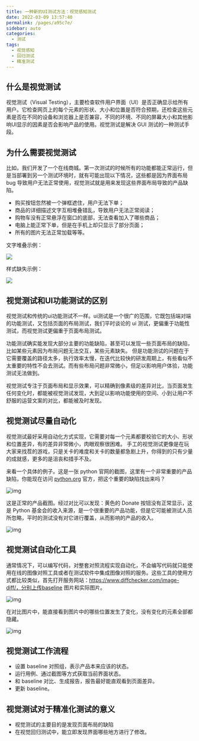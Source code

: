 ```yaml
---
title: 一种新的UI测试方法：视觉感知测试
date: 2022-03-09 13:57:40
permalink: /pages/a95c7e/
sidebar: auto
categories:
  - 测试
tags:
  - 视觉感知
  - 回归测试
  - 精准测试
---
```

## 什么是视觉测试



视觉测试（Visual Testing），主要检查软件用户界面（UI）是否正确显示给所有用户。它检查网页上的每个元素的形状、大小和位置是否符合预期，还检查这些元素是否在不同的设备和浏览器上是否兼容，不同的环境、不同的屏幕大小和其他影响UI显示的因素是否会影响产品的使用。视觉测试是解决 GUI 测试的一种测试手段。



## 为什么需要视觉测试



比如，我们开发了一个在线商城。第一次测试的时候所有的功能都能正常运行，但是当部署到另一个测试环境时，就有可能出现以下情况，这些都是因为界面布局 bug 导致用户无法正常使用，视觉测试就是用来发现这些界面布局导致的产品缺陷。



-  购买按钮忽然被一个弹框遮住，用户无法下单； 
-  商品的详细描述文字互相堆叠错乱，导致用户无法正常阅读； 
-  购物车没有正常悬浮在窗口的底部，无法查看加入了哪些商品； 
-  电脑上能正常下单，但是在手机上却只显示了部分页面； 
-  所有的图片无法正常加载等等。 



文字堆叠示例：

![](https://yuztuchuang.oss-cn-beijing.aliyuncs.com/img/20220715140126.png)





样式缺失示例：



![](https://yuztuchuang.oss-cn-beijing.aliyuncs.com/img/20220715140206.png)




## 视觉测试和UI功能测试的区别



视觉测试和传统的ui功能测试不一样。ui测试是一个很广的范围，它既包括端对端的功能测试，又包括页面的布局测试，我们平时谈论的 ui 测试，更偏重于功能性测试，而视觉测试更偏重于页面布局测试。



功能测试确实能发现大部分主要的功能缺陷，甚至可以发现一些页面布局的缺陷，比如某些元素因为布局问题无法交互，某些元素缺失。 但是功能测试的问题在于它需要覆盖的路径太多，执行效率太慢，在迭代比较快的研发周期上，有些看似不太重要的特性不会去测试。而有些布局问题非常微小，但足以影响用户体验，功能测试无法做到。



视觉测试专注于页面布局和显示效果，可以精确到像素级的差异对比，当页面发生任何变化时，都能被视觉测试发现，大到足以影响功能使用的空间、小到让用户不舒服的运营文案的对比，都能被及时发现。



## 视觉测试尽量自动化



视觉测试最好采用自动化方式实现，它需要对每一个元素都要校验它的大小、形状和位置差异，有的差异非常微小，肉眼观察很困难。 手工的视觉测试更像是在玩大家来找茬的游戏，只是关卡的难度和关卡的数量都急剧上升，你得到的只有少量的成就感，更多的是沮丧和措手不及。



来看一个具体的例子。这是一张 python 官网的截图，这里有一个非常重要的产品缺陷，你能现在访问 [python.org](http://python.org) 官方，把这个重要的缺陷找出来吗？



![img](https://api2.mubu.com/v3/document_image/a65dab0c-9961-453f-95ca-a0bcfe23ff61-10908128.jpg)



这是正常的产品截图。经过对比可以发现：黄色的 Donate 按钮没有正常显示，这是 Python 基金会的收入来源，是一个很重要的产品功能，但是它可能被测试人员所忽略，平时的测试没有对它进行覆盖，从而影响的产品的收入。



![img](https://api2.mubu.com/v3/document_image/339ee17d-2b9a-45b2-8991-80976cf484cd-10908128.jpg)



## 视觉测试自动化工具



通常情况下，可以编写代码，对整套对照流程实现自动化，不会编写代码就只能使用在线的图像对照工具或者在测试软件中集成图像对照的服务。这些工具的使用方式都比较类似，首先打开服务网站：https://www.diffchecker.com/image-diff/，分别上传baseline 图片和实际图片。



![img](https://api2.mubu.com/v3/document_image/0db70c76-002c-467d-8abd-52dc01ecc72c-10908128.jpg)



在对比图片中，能直接看到图片中的哪些位置发生了变化，没有变化的元素全部都隐藏。



![img](https://api2.mubu.com/v3/document_image/238190a6-f80e-4dcc-9034-ef31d8fe4e77-10908128.jpg)



## 视觉测试工作流程



-  设置 baseline 对照组，表示产品本来应该的状态。 
-  运行用例、通过截图等方式获取当前界面状态。 
-  和 baseline 对比、生成报告，报告最好能直观看到页面差异。 
-  更新 baseline。 



## 视觉测试对于精准化测试的意义



-  视觉测试的主要目的是发现页面布局的缺陷 
-  在视觉回归测试中，能立即发现界面哪些地方进行了修改。



